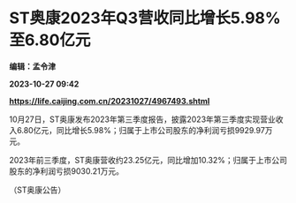 # ST奥康2023年Q3营收同比增长5.98%至6.80亿元
**编辑：孟令津**

**2023-10-27 09:42**

**https://life.caijing.com.cn/20231027/4967493.shtml**

10月27日，ST奥康发布2023年第三季度报告，披露2023年第三季度实现营业收入6.80亿元，同比增长5.98%；归属于上市公司股东的净利润亏损9929.97万元。

2023年前三季度，ST奥康营收约23.25亿元，同比增加10.32%；归属于上市公司股东的净利润亏损9030.21万元。

（ST奥康公告）
